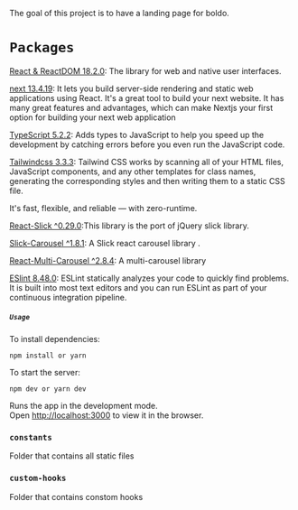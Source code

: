 The goal of this project is to have a landing page for boldo.

# `Packages`

[React & ReactDOM 18.2.0](https://react.dev/):
The library for web and native user interfaces.
<br>

[next 13.4.19](https://nextjs.org/): It lets you build server-side rendering and static web applications using React. It's a great tool to build your next website. It has many great features and advantages, which can make Nextjs your first option for building your next web application <br>

[TypeScript 5.2.2](https://www.typescriptlang.org/): Adds types to JavaScript to help you speed up the development by catching errors before you even run the JavaScript code.<br>

[Tailwindcss 3.3.3](https://tailwindcss.com/): Tailwind CSS works by scanning all of your HTML files, JavaScript components, and any other templates for class names, generating the corresponding styles and then writing them to a static CSS file.

It's fast, flexible, and reliable — with zero-runtime.<br>

[React-Slick ^0.29.0](https://react-slick.neostack.com/):This library is the port of jQuery slick library.<br>

[Slick-Carousel ^1.8.1](https://www.npmjs.com/package/slick-carousel): A Slick react carousel library .<br>

[React-Multi-Carousel ^2.8.4](https://www.npmjs.com/package/react-multi-carousel): A multi-carousel library<br>

[ESlint 8.48.0](https://eslint.org/): ESLint statically analyzes your code to quickly find problems. It is built into most text editors and you can run ESLint as part of your continuous integration pipeline.<br>

##### `Usage`

To install dependencies:

```
npm install or yarn
```

To start the server:

```
npm dev or yarn dev
```

Runs the app in the development mode.\
Open [http://localhost:3000](http://localhost:3000) to view it in the browser.

### `constants`

Folder that contains all static files

### `custom-hooks`

Folder that contains constom hooks
